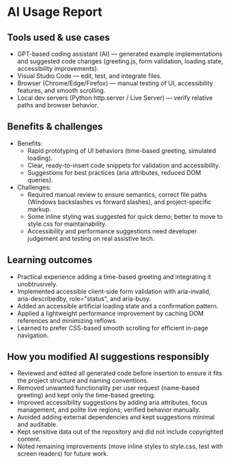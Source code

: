 # AI Usage Report

## Tools used & use cases
- GPT-based coding assistant (AI) — generated example implementations and suggested code changes (greeting.js, form validation, loading state, accessibility improvements).
- Visual Studio Code — edit, test, and integrate files.
- Browser (Chrome/Edge/Firefox) — manual testing of UI, accessibility features, and smooth scrolling.
- Local dev servers (Python http.server / Live Server) — verify relative paths and browser behavior.

## Benefits & challenges
- Benefits:
  - Rapid prototyping of UI behaviors (time-based greeting, simulated loading).
  - Clear, ready-to-insert code snippets for validation and accessibility.
  - Suggestions for best practices (aria attributes, reduced DOM queries).
- Challenges:
  - Required manual review to ensure semantics, correct file paths (Windows backslashes vs forward slashes), and project-specific markup.
  - Some inline styling was suggested for quick demo; better to move to style.css for maintainability.
  - Accessibility and performance suggestions need developer judgement and testing on real assistive tech.

## Learning outcomes
- Practical experience adding a time-based greeting and integrating it unobtrusively.
- Implemented accessible client-side form validation with aria-invalid, aria-describedby, role="status", and aria-busy.
- Added an accessible artificial loading state and a confirmation pattern.
- Applied a lightweight performance improvement by caching DOM references and minimizing reflows.
- Learned to prefer CSS-based smooth scrolling for efficient in-page navigation.

## How you modified AI suggestions responsibly
- Reviewed and edited all generated code before insertion to ensure it fits the project structure and naming conventions.
- Removed unwanted functionality per user request (name-based greeting) and kept only the time-based greeting.
- Improved accessibility suggestions by adding aria attributes, focus management, and polite live regions; verified behavior manually.
- Avoided adding external dependencies and kept suggestions minimal and auditable.
- Kept sensitive data out of the repository and did not include copyrighted content.
- Noted remaining improvements (move inline styles to style.css, test with screen readers) for future work.